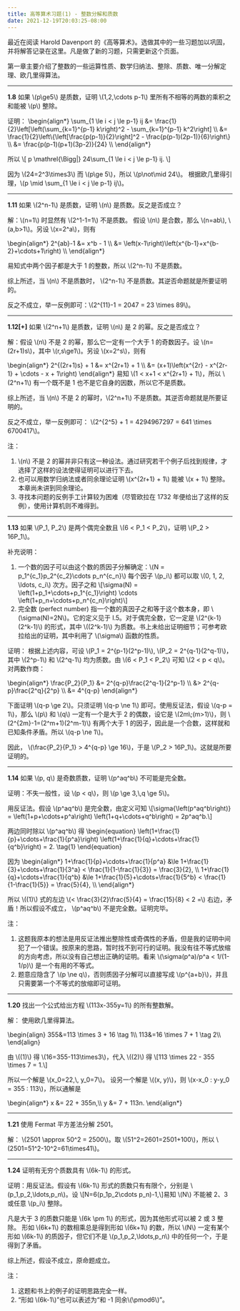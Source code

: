 ```yaml
---
title: 高等算术习题(1) - 整数分解和质数
date: 2021-12-19T20:03:25-08:00
---
```


最近在阅读 Harold Davenport 的《高等算术》。选做其中的一些习题加以巩固，并将解答记录在这里。凡是做了新的习题，只需更新这个页面。

第一章主要介绍了整数的一些运算性质、数学归纳法、整除、质数、唯一分解定理、欧几里得算法。

<!--more-->
----

__1.8__ 如果 \\(p\ge5\\) 是质数，证明 \\(1,2,\cdots p-1\\) 里所有不相等的两数的乘积之和能被 \\(p\\) 整除。

证明：
\begin{align\*}
\sum_{1 \le i < j \le p-1} ij
&= \frac{1}{2}\left[\left(\sum_{k=1}^{p-1} k\right)^2 - \sum_{k=1}^{p-1} k^2\right] \\\\
&= \frac{1}{2}\left\\{\left[\frac{p(p-1)}{2}\right]^2 - \frac{p(p-1)(2p-1)}{6}\right\\} \\\\
&= \frac{p(p-1)(p+1)(3p-2)}{24} \\\\
\end{align\*}

所以
\\[
p \mathrel{\Bigg|} 24\sum_{1 \le i < j \le p-1} ij.
\\]

因为 \\(24=2^3\times3\\) 而 \\(p\ge 5\\)，所以 \\(p\not\mid 24\\)。
根据欧几里得引理，\\(p \mid \sum_{1 \le i < j \le p-1} ij\\)。

----

__1.11__ 如果 \\(2^n-1\\) 是质数，证明 \\(n\\) 是质数。反之是否成立？

解：\\(n=1\\) 时显然有 \\(2^1-1=1\\) 不是质数。
假设 \\(n\\) 是合数，那么 \\(n=ab\\), \\(a,b>1\\)。另设 \\(x=2^a\\)，则有

\begin{align\*}
2^{ab}-1 &= x^b - 1 \\\\
         &= \left(x-1\right)\left(x^{b-1}+x^{b-2}+\cdots+1\right) \\\\
\end{align\*}

易知式中两个因子都是大于 1 的整数，所以 \\(2^n-1\\) 不是质数。

综上所述，当 \\(n\\) 不是质数时， \\(2^n-1\\) 不是质数。其逆否命题就是所要证明的。

反之不成立，举一反例即可：\\(2^{11}-1 = 2047 = 23 \times 89\\)。

----

__1.12[+]__ 如果 \\(2^n+1\\) 是质数，证明 \\(n\\) 是 2 的幂。反之是否成立？

解：假设 \\(n\\) 不是 2 的幂，那么它一定有一个大于 1 的奇数因子。设 \\(n=(2r+1)s\\)，其中 \\(r,s\ge1\\)。另设 \\(x=2^s\\)，则有

\begin{align\*}
2^{(2r+1)s} + 1 &= x^{2r+1} + 1 \\\\
                &= (x+1)\left(x^{2r} - x^{2r-1} + \cdots - x + 1\right)
\end{align\*}
易知 \\(1 < x+1 < x^{2r+1} + 1\\)，所以 \\(2^n+1\\) 有一个既不是 1 也不是它自身的因数，所以它不是质数。

综上所述，当 \\(n\\) 不是 2 的幂时，\\(2^n+1\\) 不是质数。其逆否命题就是所要证明的。

反之不成立，举一反例即可： \\(2^{2^5} + 1 = 4294967297 = 641 \times 6700417\\)。

注：
1. \\(n\\) 不是 2 的幂并非只有这一种设法。通过研究若干个例子后找到规律，才选择了这样的设法使得证明可以进行下去。
2. 也可以用数学归纳法或者同余理论证明 \\(x^{2r+1} + 1\\) 能被 \\(x + 1\\) 整除。本章尚未讲到同余理论。
3. 寻找本问题的反例手工计算较为困难（尽管欧拉在 1732 年便给出了这样的反例），使用计算机则不难得到。

----

__1.13__ 如果 \\(P_1, P_2\\) 是两个偶完全数且 \\(6 < P_1 < P_2\\)，证明 \\(P_2 > 16P_1\\)。

补充说明：

1. 一个数的因子可以由这个数的质因子分解确定：\\(N = p_1^{c_1}p_2^{c_2}\cdots p_n^{c_n}\\) 每个因子 \\(p_i\\) 都可以取 \\(0, 1, 2, \ldots, c_i\\) 次方。因子之和 \\[\sigma(N) = \left(1+p_1+\cdots+p_1^{c_1}\right) \cdots \left(1+p_n+\cdots+p_n^{c_n}\right)\\]
2. 完全数 (perfect number) 指一个数的真因子之和等于这个数本身，即 \\(\sigma(N)=2N\\)。它的定义见于 I.5。对于偶完全数，它一定是 \\(2^{k-1}(2^k-1)\\) 的形式，其中 \\((2^k-1)\\) 为质数。书上未给出证明细节；可参考欧拉给出的证明，其中利用了 \\(\sigma\\) 函数的性质。

证明： 根据上述内容，可设 \\(P_1 = 2^{p-1}(2^p-1)\\), \\(P_2 = 2^{q-1}(2^q-1)\\)，其中 \\(2^p-1\\) 和 \\(2^q-1\\) 均为质数。由 \\(6 < P_1 < P_2\\) 可知 \\(2 < p < q\\)。对两数作商：

\begin{align\*}
\frac{P_2}{P_1} &= 2^{q-p}\frac{2^q-1}{2^p-1} \\\\
                &> 2^{q-p}\frac{2^q}{2^p} \\\\
		&= 4^{q-p}
\end{align\*}

下面证明 \\(q-p \ge 2\\)。只须证明 \\(q-p \ne 1\\) 即可。使用反证法，假设 \\(q-p = 1\\)，那么 \\(p\\) 和 \\(q\\) 一定有一个是大于 2 的偶数，设它是 \\(2m\\;(m>1)\\)，则 \\(2^{2m}-1=(2^m+1)(2^m-1)\\) 有两个大于 1 的因子，因此是一个合数，这样就和已知条件矛盾。所以 \\(q-p \ne 1\\)。

因此， \\(\frac{P_2}{P_1} > 4^{q-p} \ge 16\\)，于是 \\(P_2 > 16P_1\\)。这就是所要证明的。

----

__1.14__ 如果 \\(p, q\\) 是奇数质数，证明 \\(p^aq^b\\) 不可能是完全数。

证明：不失一般性，设 \\(p < q\\)，则 \\(p \ge 3,\\,q \ge 5\\)。

用反证法。假设 \\(p^aq^b\\) 是完全数，由定义可知
\\[\sigma{\left(p^aq^b\right)} = \left(1+p+\cdots+p^a\right) \left(1+q+\cdots+q^b\right) = 2p^aq^b.\\]

两边同时除以 \\(p^aq^b\\) 得
\begin{equation}
\left(1+\frac{1}{p}+\cdots+\frac{1}{p^a}\right)
\left(1+\frac{1}{q}+\cdots+\frac{1}{q^b}\right) = 2. \tag{1}
\end{equation}

因为
\begin{align\*}
1+\frac{1}{p}+\cdots+\frac{1}{p^a}
&\le 1+\frac{1}{3}+\cdots+\frac{1}{3^a} < \frac{1}{1-\frac{1}{3}} = \frac{3}{2}, \\\\
1+\frac{1}{q}+\cdots+\frac{1}{q^b}
&\le 1+\frac{1}{5}+\cdots+\frac{1}{5^b} < \frac{1}{1-\frac{1}{5}} = \frac{5}{4}, \\\\
\end{align\*}

所以 \\((1)\\) 式的左边 \\(< \frac{3}{2}\frac{5}{4} = \frac{15}{8} < 2 =\\) 右边，矛盾！所以假设不成立， \\(p^aq^b\\) 不是完全数。证明完毕。

注：
1. 这题我原本的想法是用反证法推出整除性或奇偶性的矛盾，但是我的证明中间犯了一个错误。按原来的思路，暂时找不到可行的证明。我没有往不等式放缩的方向考虑，所以没有自己想出正确的证明。看来 \\(\sigma(p^a)/p^a < 1/(1-1/p)\\) 是一个有用的不等式。
2. 题意应隐含了 \\(p \ne q\\)，否则质因子分解可以直接写成 \\(p^{a+b}\\)，并且只需要第一个不等式的放缩即可证明。

----

__1.20__ 找出一个公式给出方程 \\(113x-355y=1\\) 的所有整数解。

解： 使用欧几里得算法。

\begin{align}
355&=113 \times 3 + 16 \tag 1\\\\
113&=16 \times 7 + 1 \tag 2\\\\
\end{align}

由 \\((1)\\) 得 \\(16=355-113\times3\\)，代入 \\((2)\\) 得
\\[113 \times 22 - 355 \times 7 = 1.\\]

所以一个解是 \\(x_0=22,\\, y_0=7\\)。
设另一个解是 \\((x, y)\\)，则 \\(x-x_0 : y-y_0 = 355 : 113\\)，所以通解是

\begin{align\*}
x &= 22 + 355n,\\\\
y &= 7 + 113n.
\end{align\*}

----

__1.21__ 使用 Fermat 平方差法分解 2501。

解： \\(2501 \approx 50^2 = 2500\\)。取 \\(51^2=2601=2501+100\\)，所以 \\(2501=51^2-10^2=61\times41\\)。

----

__1.24__ 证明有无穷个质数具有 \\(6k-1\\) 的形式。

证明：用反证法。假设有 \\(6k-1\\) 形式的质数只有有限个，分别是 \\(p_1,p_2,\ldots,p_n\\)。设
\\[N=6(p_1p_2\cdots p_n)-1,\\]易知 \\(N\\) 不能被 2、3 或任意 \\(p_i\\) 整除。

凡是大于 3 的质数只能是 \\(6k \pm 1\\) 的形式，因为其他形式可以被 2 或 3 整除。
形如 \\(6k+1\\) 的数相乘总是得到形如 \\(6k+1\\) 的数，所以 \\(N\\) 一定有某个形如 \\(6k-1\\) 的质因子，但它们不是 \\(p_1,p_2,\ldots,p_n\\) 中的任何一个，于是得到了矛盾。

综上所述，假设不成立，原命题成立。

注：
1. 这题和书上的例子的证明思路完全一样。
2. “形如 \\(6k-1\\)”也可以表述为“和 -1 同余\\(\pmod6\\)”。
